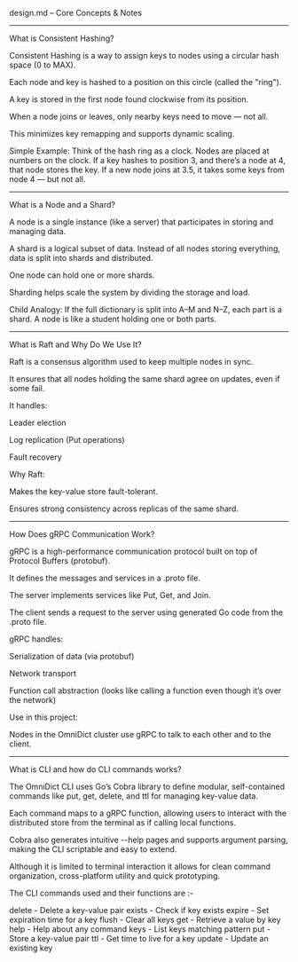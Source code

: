 design.md – Core Concepts & Notes


---

What is Consistent Hashing?

Consistent Hashing is a way to assign keys to nodes using a circular hash space (0 to MAX).

Each node and key is hashed to a position on this circle (called the "ring").

A key is stored in the first node found clockwise from its position.

When a node joins or leaves, only nearby keys need to move — not all.

This minimizes key remapping and supports dynamic scaling.


Simple Example:
Think of the hash ring as a clock. Nodes are placed at numbers on the clock. If a key hashes to position 3, and there’s a node at 4, that node stores the key. If a new node joins at 3.5, it takes some keys from node 4 — but not all.


---

What is a Node and a Shard?

A node is a single instance (like a server) that participates in storing and managing data.

A shard is a logical subset of data. Instead of all nodes storing everything, data is split into shards and distributed.

One node can hold one or more shards.

Sharding helps scale the system by dividing the storage and load.


Child Analogy:
If the full dictionary is split into A–M and N–Z, each part is a shard. A node is like a student holding one or both parts.


---

What is Raft and Why Do We Use It?

Raft is a consensus algorithm used to keep multiple nodes in sync.

It ensures that all nodes holding the same shard agree on updates, even if some fail.

It handles:

Leader election

Log replication (Put operations)

Fault recovery



Why Raft:

Makes the key-value store fault-tolerant.

Ensures strong consistency across replicas of the same shard.



---

How Does gRPC Communication Work?

gRPC is a high-performance communication protocol built on top of Protocol Buffers (protobuf).

It defines the messages and services in a .proto file.

The server implements services like Put, Get, and Join.

The client sends a request to the server using generated Go code from the .proto file.

gRPC handles:

Serialization of data (via protobuf)

Network transport

Function call abstraction (looks like calling a function even though it’s over the network)



Use in this project:

Nodes in the OmniDict cluster use gRPC to talk to each other and to the client.



---

What is CLI and how do CLI commands works?

The OmniDict CLI uses Go’s Cobra library to define modular, self-contained commands like put, get, delete, and ttl for managing key-value data. 

Each command maps to a gRPC function, allowing users to interact with the distributed store from the terminal as if calling local functions. 

Cobra also generates intuitive --help pages and supports argument parsing, making the CLI scriptable and easy to extend.

Although it is limited to terminal interaction it allows for clean command organization, cross-platform utility and quick prototyping.

The CLI commands used and their functions are :-
  
  delete   -   Delete a key-value pair
  exists   -   Check if key exists
  expire   -   Set expiration time for a key
  flush    -   Clear all keys
  get      -   Retrieve a value by key
  help     -   Help about any command
  keys     -   List keys matching pattern
  put      -   Store a key-value pair
  ttl      -   Get time to live for a key
  update   -   Update an existing key
